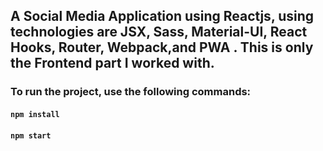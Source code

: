 ## A Social Media Application using Reactjs, using technologies are JSX, Sass, Material-UI, React Hooks, Router, Webpack,and PWA . This is only the Frontend part I worked with.

### To run the project, use the following commands:

#### `npm install`

#### `npm start`









